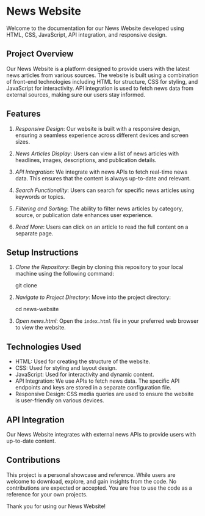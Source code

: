 # News Website

Welcome to the documentation for our News Website developed using HTML, CSS, JavaScript, API integration, and responsive design.

## Project Overview

Our News Website is a platform designed to provide users with the latest news articles from various sources.
The website is built using a combination of front-end technologies including HTML for structure, CSS for styling,
and JavaScript for interactivity. API integration is used to fetch news data from external sources, making sure our users stay informed.

## Features

1. *Responsive Design*: Our website is built with a responsive design, ensuring a seamless experience across different devices and screen sizes.

2. *News Articles Display*: Users can view a list of news articles with headlines, images, descriptions, and publication details.

3. *API Integration*: We integrate with news APIs to fetch real-time news data. This ensures that the content is always up-to-date and relevant.

4. *Search Functionality*: Users can search for specific news articles using keywords or topics.

5. *Filtering and Sorting*: The ability to filter news articles by category, source, or publication date enhances user experience.

6. *Read More*: Users can click on an article to read the full content on a separate page.

## Setup Instructions

1. *Clone the Repository*: Begin by cloning this repository to your local machine using the following command:
   
   
   git clone <repository-url>
   

2. *Navigate to Project Directory*: Move into the project directory:
   
   
   cd news-website
   

3. *Open news.html*: Open the `index.html` file in your preferred web browser to view the website.

## Technologies Used

- HTML: Used for creating the structure of the website.
- CSS: Used for styling and layout design.
- JavaScript: Used for interactivity and dynamic content.
- API Integration: We use APIs to fetch news data. The specific API endpoints and keys are stored in a separate configuration file.
- Responsive Design: CSS media queries are used to ensure the website is user-friendly on various devices.

## API Integration

Our News Website integrates with external news APIs to provide users with up-to-date content.

## Contributions

This project is a personal showcase and reference. 
While users are welcome to download, explore, and gain insights from the code.
No contributions are expected or accepted. You are free to use the code as a reference for your own projects.

Thank you for using our News Website!
